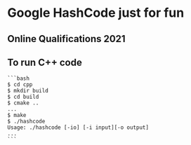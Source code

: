 # Google HashCode just for fun

## Online Qualifications 2021


## To run C++ code

    ```bash
    $ cd cpp
    $ mkdir build
    $ cd build
    $ cmake ..
    ...
    $ make
    $ ./hashcode
    Usage: ./hashcode [-io] [-i input][-o output]
    ...
    ```

